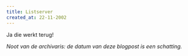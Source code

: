 ```yaml
---
title: Listserver
created_at: 22-11-2002
---
```


Ja die werkt terug!

_Noot van de archivaris: de datum van deze blogpost is een schatting._
